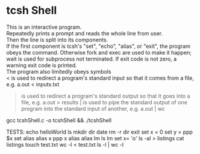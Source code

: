 # tcsh Shell

This is an interactive program.  
Repeatedly prints a prompt and reads the whole line from user.  
Then the line is split into its components.  
If the first component is tcsh's "set", "echo", "alias", or "exit", the program obeys the command.
Otherwise fork and exec are used to make it happen; wait is used for subprocess not terminated.
If exit code is not zero, a warning exit code is printed.  
The program also limitedly obeys symbols  
   < is used to redirect a program's standard input so that it comes
     from a file, e.g. a.out < inputs.txt
   > is used to redirect a program's standard output so that it goes
     into a file, e.g. a.out > results
   | is used to pipe the standard output of one program into the standard
     input of another, e.g. a.out | wc

gcc tcshShell.c -o tcshShell && ./tcshShell

TESTS:
  echo helloWorld
  ls
  mkdir dir
  date
  rm -r dir
  exit
  set x = 0
  set y = ppp
  $x
  set
  alias
  alias x ppp
  x
  alias
  alias lm ls
  lm
  set x= 'o'
  ls -al > listings
  cat listings
  touch test.txt
  wc -l < test.txt
  ls -l | wc -l
